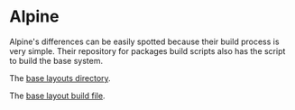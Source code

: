 # Alpine

Alpine's differences can be easily spotted because their build process is very
simple. Their repository for packages build scripts also has the script to build
the base system.

The [base layouts
directory](https://gitlab.alpinelinux.org/alpine/aports/-/tree/master/main/alpine-baselayout).

The [base layout build
file](https://gitlab.alpinelinux.org/alpine/aports/-/blob/master/main/alpine-baselayout/APKBUILD).
